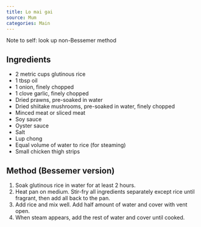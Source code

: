 ```yaml
---
title: Lo mai gai
source: Mum
categories: Main
---
```


Note to self: look up non-Bessemer method

## Ingredients
* 2 metric cups glutinous rice
* 1 tbsp oil
* 1 onion, finely chopped
* 1 clove garlic, finely chopped
* Dried prawns, pre-soaked in water
* Dried shiitake mushrooms, pre-soaked in water, finely chopped
* Minced meat or sliced meat
* Soy sauce
* Oyster sauce
* Salt
* Lup chong
* Equal volume of water to rice (for steaming)
* Small chicken thigh strips

## Method (Bessemer version)
1. Soak glutinous rice in water for at least 2 hours.
2. Heat pan on medium. Stir-fry all ingredients separately except rice until fragrant, then add all back to the pan.
3. Add rice and mix well. Add half amount of water and cover with vent open.
4. When steam appears, add the rest of water and cover until cooked.
